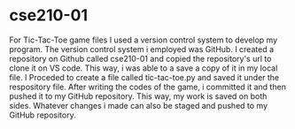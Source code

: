 # cse210-01
For Tic-Tac-Toe game files
I used a version control system to develop my program. The version control system i employed was GitHub. 
I created a repository on Github called cse210-01 and copied the repository's url to clone it on VS code. This way, i was
able to a save a copy of it in my local file. I Proceded to create a file called tic-tac-toe.py and saved it under the
respository file. After writing the codes of the game, i committed it and then pushed it to my GitHub repository. This
way, my work is saved on both sides. Whatever changes i made can also be staged and pushed to my GitHub repository.
